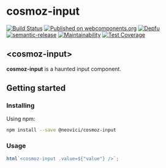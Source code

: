 cosmoz-input
==================

[![Build Status](https://github.com/Neovici/cosmoz-input/workflows/CI/badge.svg)](https://github.com/Neovici/cosmoz-input/actions?workflow=CI)
[![Published on webcomponents.org](https://img.shields.io/badge/webcomponents.org-published-blue.svg)](https://www.webcomponents.org/element/Neovici/cosmoz-input)
[![Depfu](https://badges.depfu.com/badges/c887733c2e1b6c70285860279a80fa03/overview.svg)](https://depfu.com/github/Neovici/cosmoz-input?project_id=9639)
[![semantic-release](https://img.shields.io/badge/%20%20%F0%9F%93%A6%F0%9F%9A%80-semantic--release-e10079.svg)](https://github.com/semantic-release/semantic-release)
[![Maintainability](https://api.codeclimate.com/v1/badges/56671dc0a46898d2f539/maintainability)](https://codeclimate.com/github/Neovici/cosmoz-input/maintainability)
[![Test Coverage](https://api.codeclimate.com/v1/badges/56671dc0a46898d2f539/test_coverage)](https://codeclimate.com/github/Neovici/cosmoz-input/test_coverage)

## &lt;cosmoz-input&gt;

**cosmoz-input** is a haunted input component.

## Getting started

### Installing

Using npm:
```bash
npm install --save @neovici/cosmoz-input
```

### Usage

``` javascript
html`<cosmoz-input .value=${"value"} />`;
```
